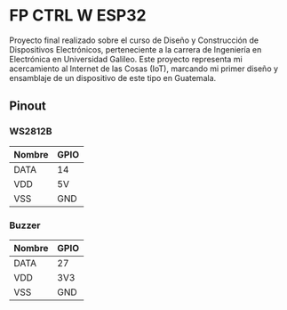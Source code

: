# FP CTRL W ESP32
Proyecto final realizado sobre el curso de Diseño y Construcción de Dispositivos Electrónicos, perteneciente a la carrera de Ingeniería en Electrónica en Universidad Galileo.  Este proyecto representa mi acercamiento al Internet de las Cosas (IoT), marcando mi primer diseño y ensamblaje de un dispositivo de este tipo en Guatemala.


## Pinout

### WS2812B
Nombre | GPIO 
--- | --- 
DATA | 14
VDD | 5V
VSS | GND

### Buzzer
Nombre | GPIO 
--- | --- 
DATA | 27
VDD | 3V3
VSS | GND
